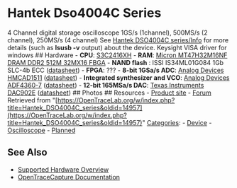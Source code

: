 # Hantek Dso4004C Series

4 Channel digital storage oscilloscope 1GS/s (1channel), 500MS/s (2 channel), 250MS/s (4 channel) See [Hantek DSO4004C series/Info](Hantek_DSO4004C_series/Info.html "Hantek DSO4004C series/Info") for more details (such as **lsusb -v** output) about the device. Keysight VISA driver for windows ## Hardware \- **CPU**: [S3C2416XH](http://www.keil.com/dd/chip/4904.htm) \- **RAM**: [Micron MT47H32M16NF DRAM DDR2 512M 32MX16 FBGA](https://eu.mouser.com/ProductDetail/Micron/MT47H32M16NF-25EH-TR?qs=taEdVNyAfdENeSrYbimKjQ==) \- **NAND flash** : ISSI IS34ML01G084 1Gb SLC-4b ECC ([datasheet](http://www.issi.com/WW/pdf/IS34_35ML01G084.pdf)) \- **FPGA**: ??? \- **8-bit 1GSa/s ADC**: [Analog Devices HMCAD1511](http://www.analog.com/en/products/analog-to-digital-converters/standard-adc/high-speed-ad-10msps/hmcad1511.html) ([datasheet](http://www.analog.com/media/en/technical-documentation/data-sheets/hmcad1511.pdf)) \- **Integrated synthesizer and VCO**: [Analog Devices ADF4360-7](http://www.analog.com/en/products/clock-and-timing/phase-locked-loop/phase-locked-loop-w-integrated-vco/adf4360-7.html#product-overview) ([datasheet](http://www.analog.com/media/en/technical-documentation/data-sheets/ADF4360-7.pdf)) \- **12-bit 165MSa/s DAC**: [Texas Instruments DAC902E](http://www.ti.com/product/DAC902) ([datasheet](http://www.ti.com/general/docs/lit/getliterature.tsp?genericPartNumber=dac902&fileType=pdf)) ## Photos ## Resources \- [Product site](http://www.hantek.com/en/ProductDetail_3_12167.html) \- [Forum](https://www.eevblog.com/forum/testgear/voltcraft-dso-1084e-\(hantek-dso4084b\)-stuck-at-boot-screen/)
Retrieved from "[https://OpenTraceLab.org/w/index.php?title=Hantek_DSO4004C_series&oldid=14957](https://OpenTraceLab.org/w/index.php?title=Hantek_DSO4004C_series&oldid=14957)" 
[Categories](specialcategories-specialcategories.md): \- [Device](./Category:Device.html "Category:Device") \- [Oscilloscope](./Category:Oscilloscope.html "Category:Oscilloscope") \- [Planned](./Category:Planned.html "Category:Planned")

## See Also
- [Supported Hardware Overview](../supported-hardware.md)
- [OpenTraceCapture Documentation](../../opentracecapture/overview.md)
